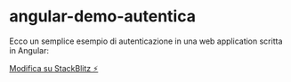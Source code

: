 # angular-demo-autentica

Ecco un semplice esempio di autenticazione in una web application scritta in Angular:

[Modifica su StackBlitz ⚡️](https://stackblitz.com/edit/autentica-angular-demo)

